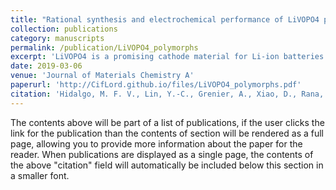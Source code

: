 ```yaml
---
title: "Rational synthesis and electrochemical performance of LiVOPO4 polymorphs"
collection: publications
category: manuscripts
permalink: /publication/LiVOPO4_polymorphs
excerpt: 'LiVOPO4 is a promising cathode material for Li-ion batteries due to its ability to intercalate up to two electrons per vanadium redox center. However, LiVOPO4 exhibits polymorphism, forming either the αI, β, or ε phase. A thorough comparison between the properties of these phases is difficult because they usually differ in synthesis methods. In this study, we synthesize all three polymorphs by annealing a single precursor, LiVOPO4·2H2O, thereby reducing the effect of synthesis on the properties of the materials. We show through in situ XRD with heating and DFT calculations that, in terms of stability, αI-LiVOPO4 ⋘ ε-LiVOPO4 ≤ β-LiVOPO4. We also show experimentally and through DFT calculations that the tolerance to O-interstitials and O-vacancies can explain the differences in stability, morphology, and electrochemical performance between β- and ε-LiVOPO4. β-LiVOPO4 is more stable in the presence of O-interstitials while ε-LiVOPO4 is favored in the presence of O-vacancies. These defects affect the surface energies and morphology of the products formed, which are confirmed in the Wulff shape calculations and transmission electron microscopy images. These imply that β-LiVOPO4 has an improved rate performance under an oxidizing atmosphere due to the increased presence of facets with superior ion diffusion at the surface. This improved performance is seen by the improved rate capability and capacity of β-LiVOPO4 in the high-voltage region. In contrast, synthesis conditions have little effect on improving the rate performance of ε-LiVOPO4.'
date: 2019-03-06
venue: 'Journal of Materials Chemistry A'
paperurl: 'http://CifLord.github.io/files/LiVOPO4_polymorphs.pdf'
citation: 'Hidalgo, M. F. V., Lin, Y.-C., Grenier, A., Xiao, D., Rana, J., Xin, H., Tran, R., Zuba, M. J., Donohue, J., Omenya, F. O., Chu, I.-H., Wang, Z., Li, X., Chernova, N., Chapman, K. W., Zhou, G., Piper, L. F. J., Ong, S. P., & Whittingham, M. S. (2019). Rational Synthesis and Electrochemical Performance of LiVOPO4 Polymorphs. Journal of Materials Chemistry A, 7(14), 8423–8432. https://doi.org/10.1039/C8TA12531G'
---
```


The contents above will be part of a list of publications, if the user clicks the link for the publication than the contents of section will be rendered as a full page, allowing you to provide more information about the paper for the reader. When publications are displayed as a single page, the contents of the above "citation" field will automatically be included below this section in a smaller font.
